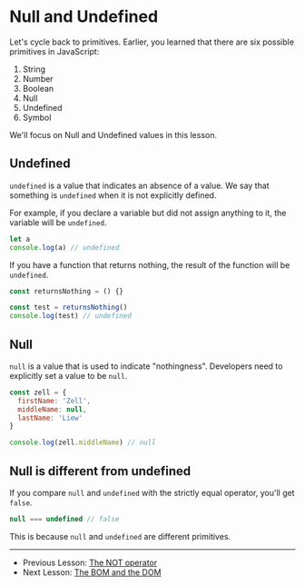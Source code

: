 # Null and Undefined

Let's cycle back to primitives. Earlier, you learned that there are six possible primitives in JavaScript:

1. String
2. Number
3. Boolean
4. Null
5. Undefined
6. Symbol

We'll focus on Null and Undefined values in this lesson.

## Undefined

`undefined` is a value that indicates an absence of a value. We say that something is `undefined` when it is not explicitly defined.

For example, if you declare a variable but did not assign anything to it, the variable will be `undefined`.

```js
let a
console.log(a) // undefined
```

If you have a function that returns nothing, the result of the function will be `undefined`.

```js
const returnsNothing = () {}

const test = returnsNothing()
console.log(test) // undefined
```

## Null

`null` is a value that is used to indicate "nothingness". Developers need to explicitly set a value to be `null`.

```js
const zell = {
  firstName: 'Zell',
  middleName: null,
  lastName: 'Liew'
}

console.log(zell.middleName) // null
```

## Null is different from undefined

If you compare `null` and `undefined` with the strictly equal operator, you'll get `false`.

```js
null === undefined // false
```

This is because `null` and `undefined` are different primitives.

---

- Previous Lesson: [The NOT operator](12.not-operator.md)
- Next Lesson: [The BOM and the DOM](14.bom-and-dom.md)
